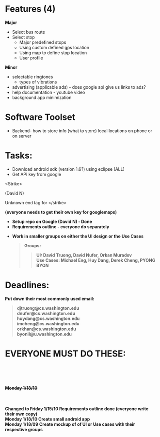 # Features (4) #

**Major**
  * Select bus route
  * Select stop
    * Major predefined stops
    * Using custom defined gps location
    * Using map to define stop location
    * User profile


**Minor**
  * selectable ringtones
    * types of vibrations
  * advertising (applicable ads) - does google api give us links to ads?
  * help documentation - youtube video
  * background app minimization

# Software Toolset #
  * Backend- how to store info (what to store) local locations on phone or on server



# Tasks: #
  * Download android sdk (version 1.6?) using eclipse (ALL)
  * Get API key from google 

&lt;Strike&gt;

(David N)

Unknown end tag for &lt;/strike&gt;

 <b>(everyone needs to get their own key for googlemaps)<b>
<ul><li>Setup repo on Google (David N) - Done<br>
</li><li>Requirements outline - everyone do separately</li></ul>

<ul><li>Work in smaller groups on either the UI design or the Use Cases<br>
<blockquote>Groups:<br>
<blockquote>UI: David Truong, David Nufer, Orkan Muradov <br />
Use Cases: Michael Eng, Huy Dang, Derek Cheng, PYONG BYON</blockquote></blockquote></li></ul>

<h1>Deadlines:</h1>
Put down their most commonly used email: <br />
<blockquote>djtruong@cs.washington.edu <br />
dnufer@cs.washington.edu <br />
huydang@cs.washington.edu <br />
imcheng@cs.washington.edu <br />
orkhan@cs.washington.edu <br />
byonil@u.washington.edu</blockquote>

<h1>EVERYONE MUST DO THESE:</h1>

<br>
<br>
<STRIKE><br>
<br>
 Monday 1/18/10<br>
<br>
</STRIKE><br>
<br>
 <b>Changed to Friday 1/15/10</b> Requirements outline done (everyone write their own copy)  <br />
Monday 1/18/10 Create small android app <br />
Monday 1/18/09 Create mockup of of UI or Use cases with their respective groups